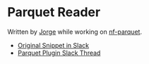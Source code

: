 # Parquet Reader

Written by [Jorge](https://github.com/jagedn) while working on [nf-parquet](https://github.com/jagedn/nf-parquet).

- [Original Snippet in Slack](https://nextflow.slack.com/archives/C03L6DMAN/p1698491936829669?thread_ts=1698417152.631849&cid=C03L6DMAN)
- [Parquet Plugin Slack Thread](https://nextflow.slack.com/archives/C03L6DMAN/p1698420586538089)
